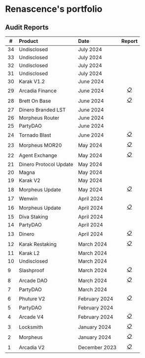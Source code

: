 # Renascence's portfolio

## Audit Reports

| #   | Product                | Date          |                                       Report                                        |
| --- | :--------------------- | :------------ | :---------------------------------------------------------------------------------: |
| 34  | Undisclosed            | July 2024     |                                                                                     |
| 33  | Undisclosed            | July 2024     |                                                                                     |
| 32  | Undisclosed            | July 2024     |                                                                                     |
| 31  | Undisclosed            | July 2024     |                                                                                     |
| 30  | Karak V1.2             | June 2024     |                                                                                     |
| 29  | Arcadia Finance        | June 2024     |           [📋](./reports/Arcadia%20-%20Renascence%20Audit%20Report.pdf)            |
| 28  | Brett On Base          | June 2024     |            [📋](./reports/Brett%20-%20Renascence%20Audit%20Report.pdf)             |
| 27  | Dinero Branded LST     | June 2024     |                                                                                     |
| 26  | Morpheus Router        | June 2024     |                                                                                     |
| 25  | PartyDAO               | June 2024     |                                                                                     |
| 24  | Tornado Blast          | June 2024     |       [📋](./reports/Tornado%20Blast%20-%20Renascence%20Audit%20Report.pdf)        |
| 23  | Morpheus MOR20         | May 2024      |            [📋](./reports/MOR20%20-%20Renascence%20Audit%20Report.pdf)             |
| 22  | Agent Exchange         | May 2024      |       [📋](./reports/Agent%20Exchange%20-%20Renascence%20Audit%20Report.pdf)       |
| 21  | Dinero Protocol Update | May 2024      |                                                                                     |
| 20  | Magna                  | May 2024      |                                                                                     |
| 19  | Karak V2               | May 2024      |                                                                                     |
| 18  | Morpheus Update        | May 2024      | [📋](./reports/Morpheus%20Dynamic%20Minter%20-%20Renascence%20Audit%20Report.pdf)  |
| 17  | Wenwin                 | April 2024    |                                                                                     |
| 16  | Morpheus Update        | April 2024    | [📋](./reports/Morpheus%20L2TokenReceiverV2%20-%20Renascence%20Audit%20Report.pdf) |
| 15  | Diva Staking           | April 2024    |                                                                                     |
| 14  | PartyDAO               | April 2024    |                                                                                     |
| 13  | Dinero                 | April 2024    |    [📋](./reports/Institutional%20Pirex%20-%20Renascence%20Audit%20Report.pdf)     |
| 12  | Karak Restaking        | March 2024    |      [📋](./reports/Karak%20Restaking%20-%20Renascence%20Audit%20Report.pdf)       |
| 11  | Karak L2               | March 2024    |                                                                                     |
| 10  | Undisclosed            | March 2024    |                                                                                     |
| 9   | Slashproof             | March 2024    |          [📋](./reports/Slashproof%20-%20Renascence%20Audit%20Report.pdf)          |
| 8   | Arcade DAO             | March 2024    |       [📋](./reports/Arcade%20Staking%20-%20Renascence%20Audit%20Report.pdf)       |
| 7   | PartyDAO               | March 2024    |                                                                                     |
| 6   | Phuture V2             | February 2024 |         [📋](./reports/Phuture%20V2%20-%20Renascence%20Audit%20Report.pdf)         |
| 5   | PartyDAO               | February 2024 |                                                                                     |
| 4   | Arcade V4              | February 2024 |         [📋](./reports/Arcade%20V4%20-%20Renascence%20Audit%20Report.pdf)          |
| 3   | Locksmith              | January 2024  |          [📋](./reports/Locksmith%20-%20Renascence%20Audit%20Report.pdf)           |
| 2   | Morpheus               | January 2024  |           [📋](./reports/Morpheus%20-%20Renascence%20Audit%20Report.pdf)           |
| 1   | Arcadia V2             | December 2023 |         [📋](./reports/Arcadia%20V2%20-%20Renascence%20Audit%20Report.pdf)         |

